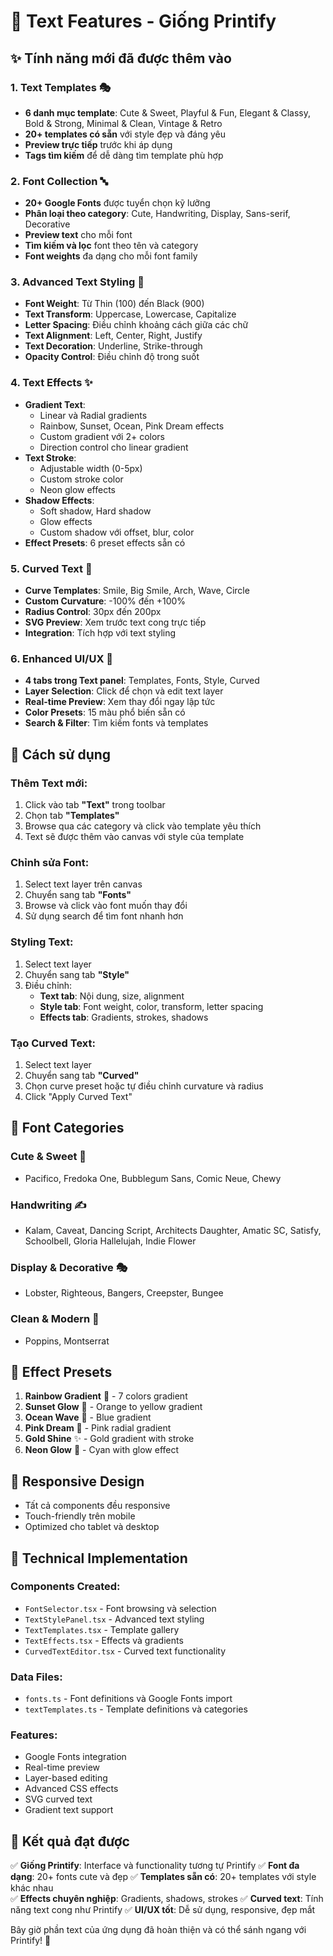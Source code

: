 # 🎨 Text Features - Giống Printify

## ✨ Tính năng mới đã được thêm vào

### 1. **Text Templates** 🎭
- **6 danh mục template**: Cute & Sweet, Playful & Fun, Elegant & Classy, Bold & Strong, Minimal & Clean, Vintage & Retro
- **20+ templates có sẵn** với style đẹp và đáng yêu
- **Preview trực tiếp** trước khi áp dụng
- **Tags tìm kiếm** để dễ dàng tìm template phù hợp

### 2. **Font Collection** 🔤
- **20+ Google Fonts** được tuyển chọn kỹ lưỡng
- **Phân loại theo category**: Cute, Handwriting, Display, Sans-serif, Decorative
- **Preview text** cho mỗi font
- **Tìm kiếm và lọc** font theo tên và category
- **Font weights** đa dạng cho mỗi font family

### 3. **Advanced Text Styling** 🎨
- **Font Weight**: Từ Thin (100) đến Black (900)
- **Text Transform**: Uppercase, Lowercase, Capitalize
- **Letter Spacing**: Điều chỉnh khoảng cách giữa các chữ
- **Text Alignment**: Left, Center, Right, Justify
- **Text Decoration**: Underline, Strike-through
- **Opacity Control**: Điều chỉnh độ trong suốt

### 4. **Text Effects** ✨
- **Gradient Text**: 
  - Linear và Radial gradients
  - Rainbow, Sunset, Ocean, Pink Dream effects
  - Custom gradient với 2+ colors
  - Direction control cho linear gradient
- **Text Stroke**: 
  - Adjustable width (0-5px)
  - Custom stroke color
  - Neon glow effects
- **Shadow Effects**:
  - Soft shadow, Hard shadow
  - Glow effects
  - Custom shadow với offset, blur, color
- **Effect Presets**: 6 preset effects sẵn có

### 5. **Curved Text** 🌙
- **Curve Templates**: Smile, Big Smile, Arch, Wave, Circle
- **Custom Curvature**: -100% đến +100%
- **Radius Control**: 30px đến 200px
- **SVG Preview**: Xem trước text cong trực tiếp
- **Integration**: Tích hợp với text styling

### 6. **Enhanced UI/UX** 🎯
- **4 tabs trong Text panel**: Templates, Fonts, Style, Curved
- **Layer Selection**: Click để chọn và edit text layer
- **Real-time Preview**: Xem thay đổi ngay lập tức
- **Color Presets**: 15 màu phổ biến sẵn có
- **Search & Filter**: Tìm kiếm fonts và templates

## 🚀 Cách sử dụng

### Thêm Text mới:
1. Click vào tab **"Text"** trong toolbar
2. Chọn tab **"Templates"**
3. Browse qua các category và click vào template yêu thích
4. Text sẽ được thêm vào canvas với style của template

### Chỉnh sửa Font:
1. Select text layer trên canvas
2. Chuyển sang tab **"Fonts"**
3. Browse và click vào font muốn thay đổi
4. Sử dụng search để tìm font nhanh hơn

### Styling Text:
1. Select text layer
2. Chuyển sang tab **"Style"**
3. Điều chỉnh:
   - **Text tab**: Nội dung, size, alignment
   - **Style tab**: Font weight, color, transform, letter spacing
   - **Effects tab**: Gradients, strokes, shadows

### Tạo Curved Text:
1. Select text layer
2. Chuyển sang tab **"Curved"**
3. Chọn curve preset hoặc tự điều chỉnh curvature và radius
4. Click "Apply Curved Text"

## 🎨 Font Categories

### Cute & Sweet 🥰
- Pacifico, Fredoka One, Bubblegum Sans, Comic Neue, Chewy

### Handwriting ✍️
- Kalam, Caveat, Dancing Script, Architects Daughter, Amatic SC, Satisfy, Schoolbell, Gloria Hallelujah, Indie Flower

### Display & Decorative 🎭
- Lobster, Righteous, Bangers, Creepster, Bungee

### Clean & Modern 📝
- Poppins, Montserrat

## 🌈 Effect Presets

1. **Rainbow Gradient** 🌈 - 7 colors gradient
2. **Sunset Glow** 🌅 - Orange to yellow gradient
3. **Ocean Wave** 🌊 - Blue gradient
4. **Pink Dream** 💖 - Pink radial gradient
5. **Gold Shine** ✨ - Gold gradient with stroke
6. **Neon Glow** 💫 - Cyan with glow effect

## 📱 Responsive Design
- Tất cả components đều responsive
- Touch-friendly trên mobile
- Optimized cho tablet và desktop

## 🔧 Technical Implementation

### Components Created:
- `FontSelector.tsx` - Font browsing và selection
- `TextStylePanel.tsx` - Advanced text styling
- `TextTemplates.tsx` - Template gallery
- `TextEffects.tsx` - Effects và gradients
- `CurvedTextEditor.tsx` - Curved text functionality

### Data Files:
- `fonts.ts` - Font definitions và Google Fonts import
- `textTemplates.ts` - Template definitions và categories

### Features:
- Google Fonts integration
- Real-time preview
- Layer-based editing
- Advanced CSS effects
- SVG curved text
- Gradient text support

## 🎯 Kết quả đạt được

✅ **Giống Printify**: Interface và functionality tương tự Printify
✅ **Font đa dạng**: 20+ fonts cute và đẹp
✅ **Templates sẵn có**: 20+ templates với style khác nhau  
✅ **Effects chuyên nghiệp**: Gradients, shadows, strokes
✅ **Curved text**: Tính năng text cong như Printify
✅ **UI/UX tốt**: Dễ sử dụng, responsive, đẹp mắt

Bây giờ phần text của ứng dụng đã hoàn thiện và có thể sánh ngang với Printify! 🎉
